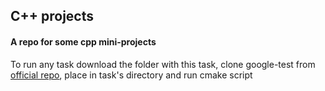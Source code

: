 ## C++ projects
#### A repo for some cpp mini-projects
To run any task download the folder with this task, clone google-test from [official repo](https://github.com/google/googletest), place in task's directory and run cmake script
